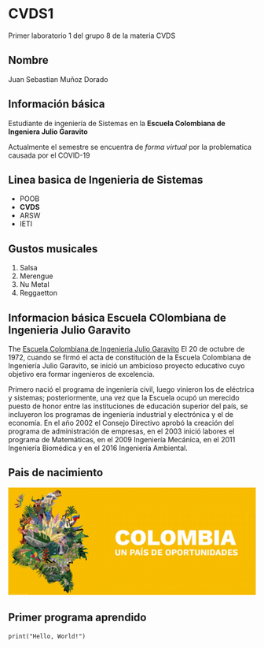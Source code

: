 # CVDS1
Primer laboratorio 1 del grupo 8 de la materia CVDS
## Nombre
Juan Sebastian Muñoz Dorado
## Información básica
Estudiante de ingeniería de Sistemas en la **Escuela Colombiana de Ingeniera Julio Garavito** 

Actualmente el semestre se encuentra de *forma virtual* por la problematica causada por el COVID-19

## Linea basica de Ingenieria de Sistemas
- POOB
- **CVDS**
- ARSW
- IETI

## Gustos musicales

1. Salsa
2. Merengue
3. Nu Metal
4. Reggaetton

## Informacion básica Escuela COlombiana de Ingenieria Julio Garavito

The [Escuela Colombiana de Ingenieria Julio Garavito](https://www.escuelaing.edu.co/es/) El 20 de octubre de 1972, cuando se firmó el acta de constitución de la Escuela Colombiana de Ingeniería Julio Garavito, se inició un ambicioso proyecto educativo cuyo objetivo era formar ingenieros de excelencia.

Primero nació el programa de ingeniería civil, luego vinieron los de eléctrica y sistemas; posteriormente, una vez que la Escuela ocupó un merecido puesto de honor entre las instituciones de educación superior del país, se incluyeron los programas de ingeniería industrial y electrónica y el de economía. En el año 2002 el Consejo Directivo aprobó la creación del programa de administración de empresas, en el 2003 inició labores el programa de Matemáticas, en el 2009 Ingeniería Mecánica, en el 2011 Ingeniería Biomédica y en el 2016 Ingeniería Ambiental.

## Pais de nacimiento

<img  src="img/7agosto.PNG">

## Primer programa aprendido

```
print("Hello, World!")
```